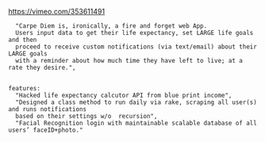 https://vimeo.com/353611491


      "Carpe Diem is, ironically, a fire and forget web App. 
      Users input data to get their life expectancy, set LARGE life goals and then 
      proceed to receive custom notifications (via text/email) about their LARGE goals
      with a reminder about how much time they have left to live; at a rate they desire.",

  
    features: 
      "Hacked life expectancy calcutor API from blue print income",
      "Designed a class method to run daily via rake, scraping all user(s) and runs notifications
      based on their settings w/o  recursion",
      "Facial Recognition login with maintainable scalable database of all users’ faceID+photo."
